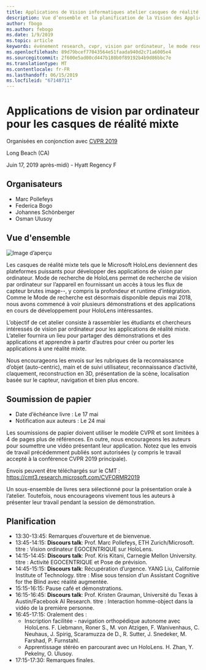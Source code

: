 ```yaml
---
title: Applications de Vision informatiques atelier casques de réalité mixte à CVPR 2019
description: Vue d’ensemble et la planification de la Vision des Applications pour ordinateurs à l’atelier des casques de réalité mixte, doit être livré à la conférence CVPR sur juin 2019.
author: fbogo
ms.author: febogo
ms.date: 1/9/2019
ms.topic: article
keywords: événement research, cvpr, vision par ordinateur, le mode research, HoloLens
ms.openlocfilehash: 89d79bcef77043564e51faada940d2c71a6005e4
ms.sourcegitcommit: 2f600e5ad00cd447b180b0f89192b4b9d86bbc7e
ms.translationtype: MT
ms.contentlocale: fr-FR
ms.lasthandoff: 06/15/2019
ms.locfileid: "67148711"
---
```

# <a name="computer-vision-applications-for-mixed-reality-headsets"></a>Applications de vision par ordinateur pour les casques de réalité mixte

Organisées en conjonction avec [CVPR 2019](http://cvpr2019.thecvf.com/)

Long Beach (CA)

Juin 17, 2019 après-midi) - Hyatt Regency F


## <a name="organizers"></a>Organisateurs
* Marc Pollefeys
* Federica Bogo
* Johannes Schönberger
* Osman Ulusoy

## <a name="overview"></a>Vue d'ensemble

![Image d’aperçu](images/cvpr2019_teaser2.jpg)

Les casques de réalité mixte tels que le Microsoft HoloLens deviennent des plateformes puissants pour développer des applications de vision par ordinateur. Mode de recherche de HoloLens permet de recherche de vision par ordinateur sur l’appareil en fournissant un accès à tous les flux de capteur brutes image--, y compris la profondeur et runtime d’intégration. Comme le Mode de recherche est désormais disponible depuis mai 2018, nous avons commencé à voir plusieurs démonstrations et des applications en cours de développement pour HoloLens intéressantes. 

L’objectif de cet atelier consiste à rassembler les étudiants et chercheurs intéressés de vision par ordinateur pour les applications de réalité mixte. L’atelier fournira un lieu pour partager des démonstrations et des applications et apprendre à partir d’autres pour créer ou porter les applications à une réalité mixte. 

Nous encourageons les envois sur les rubriques de la reconnaissance d’objet (auto-centric), main et de suivi utilisateur, reconnaissance d’activité, claquement, reconstruction en 3D, présentation de la scène, localisation basée sur le capteur, navigation et bien plus encore.

## <a name="paper-submission"></a>Soumission de papier
* Date d’échéance livre : Le 17 mai
* Notification aux auteurs : Le 24 mai

Les soumissions de papier doivent utiliser le modèle CVPR et sont limitées à 4 de pages plus de références. En outre, nous encourageons les auteurs pour soumettre une vidéo présentant leur application.
Notez que les envois de travail précédemment publiés sont autorisées (y compris le travail accepté à la conférence CVPR 2019 principale). 

Envois peuvent être téléchargés sur le CMT : https://cmt3.research.microsoft.com/CVFORMR2019

Un sous-ensemble de livres sera sélectionné pour la présentation orale à l’atelier. Toutefois, nous encourageons vivement tous les auteurs à présenter leur travail pendant la session de démonstration.


## <a name="schedule"></a>Planification
* 13:30-13:45: Remarques d’ouverture et de bienvenue.
* 13:45-14:15: **Discours talk**: Prof. Marc Pollefeys, ETH Zurich/Microsoft. titre : Vision ordinateur EGOCENTRIQUE sur HoloLens.
* 14:15-14:45: **Discours talk**: Prof. Kris Kitani, Carnegie Mellon University. titre : Activité EGOCENTRIQUE et Pose de prévision.
* 14:45-15:15: **Discours talk**: Récupération d’urgence. YANG Liu, Californie Institute of Technology. titre : Mise sous tension d’un Assistant Cognitive for the Blind avec réalité augmentée.
* 15:15-16:15: Pause café et démonstrations.
* 16:15-16:45: **Discours talk**: Prof. Kristen Grauman, Université du Texas à Austin/Facebook AI Research. titre : Interaction homme-object dans la vidéo de la première personne.
* 16:45-17:15: Oralement des :
    * Inscription facilitée - navigation orthopédique autonome avec HoloLens. F. Liebmann, Roner S., M. von Atzigen, F. Wanivenhaus, C. Neuhaus, J. Spirig, Scaramuzza de D., R. Sutter, J. Snedeker, M. Farshad, P. Furnstahl.
    * Apprentissage stéréo en parcourant avec un HoloLens. H. Zhan, Y. Pekelny, O. Ulusoy.
* 17:15-17:30: Remarques finales.
